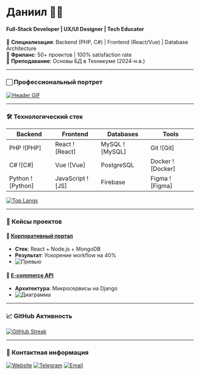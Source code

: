 # Даниил 👨‍💻  
#### Full-Stack Developer | UX/UI Designer | Tech Educator

🔹 **Специализация**: Backend (PHP, C#) | Frontend (React/Vue) | Database Architecture  
🔹 **Фриланс**: 50+ проектов | 100% satisfaction rate  
🔹 **Преподавание**: Основы БД в Техникуме (2024-н.в.)

---

### 🏻 Профессиональный портрет
[![Header GIF](https://media1.giphy.com/media/v1.Y2lkPTc5MGI3NjExbW9mZHpsenI0ZXVyMHB2MTA0NTZxdW5veGRyd3YzNnBuNWplOXBuNyZlcD12MV9pbnRlcm5hbF9naWZfYnlfaWQmY3Q9Zw/bGgsc5mWoryfgKBx1u/giphy.gif)](https://codnix.ru)

---

### 🛠 Технологический стек
| Backend       | Frontend      | Databases     | Tools         |
|---------------|---------------|---------------|---------------|
| PHP ![PHP]    | React ![React]| MySQL ![MySQL]| Git ![Git]    |
| C# ![C#]      | Vue ![Vue]    | PostgreSQL    | Docker ![Docker] |
| Python ![Python]| JavaScript ![JS] | Firebase    | Figma ![Figma] |

[![Top Langs](https://github-readme-stats.vercel.app/api/top-langs/?username=death429&layout=compact&theme=radical)](https://github.com/death429)

---

### 📂 Кейсы проектов
#### 🔗 [Корпоративный портал](https://example.com)
- **Стек**: React + Node.js + MongoDB
- **Результат**: Ускорение workflow на 40%
- ![Превью](https://via.placeholder.com/400x225?text=Project+Preview)

#### 🔗 [E-commerce API](https://example.com)
- **Архитектура**: Микросервисы на Django
- ![Диаграмма](https://mermaid.ink/svg/...)

---

### 📈 GitHub Активность
[![GitHub Streak](https://streak-stats.demolab.com?user=death429&theme=dark)](https://git.io/streak-stats)

---

### 📮 Контактная информация
[![Website](https://img.shields.io/badge/-Portfolio-FF7139?style=flat-square&logo=Google-Chrome&logoColor=white)](https://resume.codnix.ru)
[![Telegram](https://img.shields.io/badge/-Telegram-26A5E4?style=flat-square&logo=telegram)](https://t.me/gucci2134)
[![Email](https://img.shields.io/badge/-Email-D14836?style=flat-square&logo=gmail)](mailto:admin@codnix.ru)
